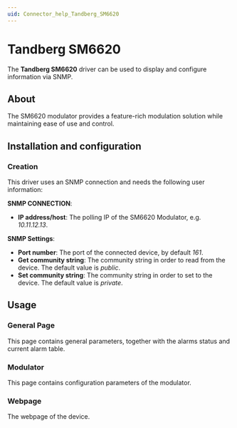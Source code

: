 ```yaml
---
uid: Connector_help_Tandberg_SM6620
---
```


# Tandberg SM6620

The **Tandberg SM6620** driver can be used to display and configure information via SNMP.

## About

The SM6620 modulator provides a feature-rich modulation solution while maintaining ease of use and control.

## Installation and configuration

### Creation

This driver uses an SNMP connection and needs the following user information:

**SNMP CONNECTION**:

- **IP address/host**: The polling IP of the SM6620 Modulator, e.g. *10.11.12.13*.

**SNMP Settings**:

- **Port number**: The port of the connected device, by default *161*.
- **Get community string**: The community string in order to read from the device. The default value is *public*.
- **Set community string**: The community string in order to set to the device. The default value is *private*.

## Usage

### General Page

This page contains general parameters, together with the alarms status and current alarm table.

### Modulator

This page contains configuration parameters of the modulator.

### Webpage

The webpage of the device.
